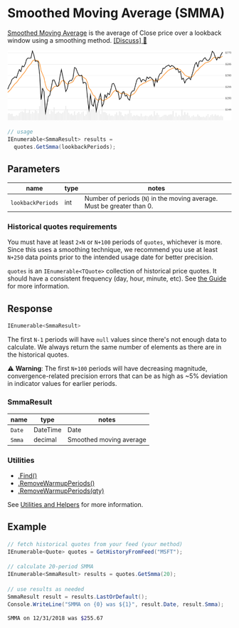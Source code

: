 # Smoothed Moving Average (SMMA)

[Smoothed Moving Average](https://en.wikipedia.org/wiki/Moving_average#Modified_moving_average) is the average of Close price over a lookback window using a smoothing method.
[[Discuss] :speech_balloon:](https://github.com/DaveSkender/Stock.Indicators/discussions/375 "Community discussion about this indicator")

![image](chart.png)

```csharp
// usage
IEnumerable<SmmaResult> results =
  quotes.GetSmma(lookbackPeriods);  
```

## Parameters

| name | type | notes
| -- |-- |--
| `lookbackPeriods` | int | Number of periods (`N`) in the moving average.  Must be greater than 0.

### Historical quotes requirements

You must have at least `2×N` or `N+100` periods of `quotes`, whichever is more.  Since this uses a smoothing technique, we recommend you use at least `N+250` data points prior to the intended usage date for better precision.

`quotes` is an `IEnumerable<TQuote>` collection of historical price quotes.  It should have a consistent frequency (day, hour, minute, etc).  See [the Guide](../../docs/GUIDE.md) for more information.

## Response

```csharp
IEnumerable<SmmaResult>
```

The first `N-1` periods will have `null` values since there's not enough data to calculate.  We always return the same number of elements as there are in the historical quotes.

:warning: **Warning**: The first `N+100` periods will have decreasing magnitude, convergence-related precision errors that can be as high as ~5% deviation in indicator values for earlier periods.

### SmmaResult

| name | type | notes
| -- |-- |--
| `Date` | DateTime | Date
| `Smma` | decimal | Smoothed moving average

### Utilities

- [.Find()](../../docs/UTILITIES.md#find-indicator-result-by-date)
- [.RemoveWarmupPeriods()](../../docs/UTILITIES.md#remove-warmup-periods)
- [.RemoveWarmupPeriods(qty)](../../docs/UTILITIES.md#remove-warmup-periods)

See [Utilities and Helpers](../../docs/UTILITIES.md#content) for more information.

## Example

```csharp
// fetch historical quotes from your feed (your method)
IEnumerable<Quote> quotes = GetHistoryFromFeed("MSFT");

// calculate 20-period SMMA
IEnumerable<SmmaResult> results = quotes.GetSmma(20);

// use results as needed
SmmaResult result = results.LastOrDefault();
Console.WriteLine("SMMA on {0} was ${1}", result.Date, result.Smma);
```

```bash
SMMA on 12/31/2018 was $255.67
```

